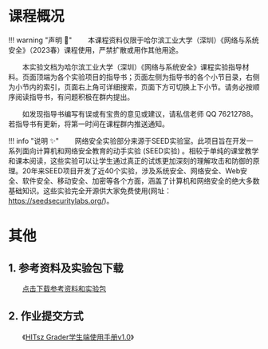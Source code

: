 # 课程概况

<!-- 网页用途声明————建议保留！ -->
!!! warning "声明 :loudspeaker:"
    &emsp;&emsp;本课程资料仅限于哈尔滨工业大学（深圳）《网络与系统安全》（2023春）课程使用，严禁扩散或用作其他用途。

&emsp;&emsp;本实验文档为哈尔滨工业大学（深圳）《网络与系统安全》课程实验指导材料。页面顶端为各个实验项目的指导书；页面左侧为指导书的各个小节目录，右侧为小节内的索引，页面右上角可详细搜索，页面下方可切换上下小节。请务必按顺序阅读指导书，有问题积极在群内提出。

&emsp;&emsp;如发现指导书编写有误或有宝贵的意见或建议，请私信老师 QQ 76212788。若指导书有更新，将第一时间在课程群内推送通知。

!!! info "说明 :sparkles:"
    &emsp;&emsp;网络安全实验部分来源于SEED实验室。此项目旨在开发一系列面向计算机和网络安全教育的动手实验 (SEED实验) 。相较于单纯的课堂教学和课本阅读，这些实验可以让学生通过真正的试炼更加深刻的理解攻击和防御的原理。20年来SEED项目开发了近40个实验，涉及系统安全、网络安全、Web安全、软件安全、移动安全、加密等各个方面，涵盖了计算机和网络安全的绝大多数基础知识。这些实验完全开源供大家免费使用(网址：https://seedsecuritylabs.org/)。




# 其他

## 1. 参考资料及实验包下载

&emsp;&emsp;[点击下载参考资料和实验包](https://gitee.com/hitsz-cslab/net-work-security/tree/master/stupkt)

## 2. 作业提交方式

&emsp;&emsp;《[HITsz Grader学生端使用手册v1.0](https://gitee.com/hitsz-cslab/net-work-security/blob/master/stupkt/HITsz%20Grader%E5%AD%A6%E7%94%9F%E7%AB%AF%E4%BD%BF%E7%94%A8%E6%89%8B%E5%86%8CV1.0.pdf)》

